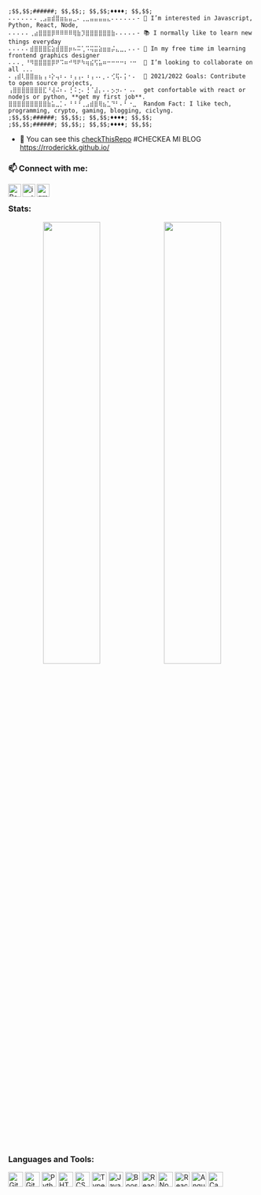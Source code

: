 ```
;$$,$$;######; $$,$$;; $$,$$;♦♦♦♦; $$,$$;
⠄⠄⠄⠄⠄⠄⠄⢀⣠⣶⣾⣿⣶⣦⣤⣀⠄⢀⣀⣤⣤⣤⣤⣄⠄⠄⠄⠄⠄⠄- 👀 I’m interested in Javascript, Python, React, Node,
⠄⠄⠄⠄⠄⢀⣴⣿⣿⣿⡿⠿⠿⠿⠿⢿⣷⡹⣿⣿⣿⣿⣿⣿⣷⠄⠄⠄⠄⠄- 📚 I normally like to learn new things everyday 
⠄⠄⠄⠄⠄⣾⣿⣿⣿⣯⣵⣾⣿⣿⡶⠦⠭⢁⠩⢭⣭⣵⣶⣶⡬⣄⣀⡀⠄⠄- 🎲 In my free time im learning frontend graphics designer
⠄⠄⠄⡀⠘⠻⣿⣿⣿⣿⡿⠟⠩⠶⠚⠻⠟⠳⢶⣮⢫⣥⠶⠒⠒⠒⠒⠆⠐⠒  💞️ I’m looking to collaborate on all ...
⠄⢠⣾⢇⣿⣿⣶⣦⢠⠰⡕⢤⠆⠄⠰⢠⢠⠄⠰⢠⠠⠄⡀⠄⢊⢯⠄⡅⠂⠄  📕 2021/2022 Goals: Contribute to open source projects, 
⢠⣿⣿⣿⣿⣿⣿⣿⣏⠘⢼⠬⠆⠄⢘⠨⢐⠄⢘⠈⣼⡄⠄⠄⡢⡲⠄⠂⠠⠄  get confortable with react or nodejs or python, **get my first job**.
⣿⣿⣿⣿⣿⣿⣿⣿⣿⣷⣥⣀⡁⠄⠘⠘⠘⢀⣠⣾⣿⢿⣦⣁⠙⠃⠄⠃⠐⣀  Random Fact: I like tech, programming, crypto, gaming, blogging, ciclyng.
;$$,$$;######; $$,$$;; $$,$$;♦♦♦♦; $$,$$;
;$$,$$;######; $$,$$;; $$,$$;♦♦♦♦; $$,$$;
```
- 💼 You can see this [checkThisRepo](https://github.com/rroderickk/nodemachine) 
#CHECKEA MI BLOG https://rroderickk.github.io/
<!---
rroderickk/rroderickk is a ✨ special ✨ repository because its `README.md` (this file) appears on your GitHub profile.
You can click the Preview link to take a look at your changes.
--->

### 📫 Connect with me:
<div align="left"> 

[<img align="left" alt="RodrigoMoreno | LinkedIn" width="26px" src="https://www.vectorlogo.zone/logos/linkedin/linkedin-icon.svg" />][linkedin]
[<img align="left" alt="insta | Instagram" width="26px" src="https://www.vectorlogo.zone/logos/instagram/instagram-icon.svg" />][instagram]
[<img align="left" alt="gmail | Mailto" width="26px" src="https://www.vectorlogo.zone/logos/gmail/gmail-icon.svg" />][gmail]

</div>

<br/>

### Stats:

<div align="center">
  <img width="48%" src="https://github-readme-stats.vercel.app/api?username=rroderickk&show_icons=true&theme=tokyonight" />
  <img width="48%" src="https://github-readme-streak-stats.herokuapp.com/?user=rroderickk&theme=tokyonight" />
</div>

### Languages and Tools:

<div align="left"> 
  <img alt="Git" width="30px" src="https://nodejs.org/static/images/logo.svg">
  <img alt="Git" width="30px" src="https://www.vectorlogo.zone/logos/git-scm/git-scm-icon.svg">
  <img alt="Python" width="30px" src="https://www.vectorlogo.zone/logos/python/python-icon.svg">
  <img alt="HTML5" width="30px" src="https://www.vectorlogo.zone/logos/w3_html5/w3_html5-icon.svg">
  <img alt="CSS3" width="30px" src="https://www.logolynx.com/images/logolynx/s_0d/0d35ef6c8d4fdaf0590228404dc6448b.png">
  <img alt="Typescript" width="30px" src="https://www.vectorlogo.zone/logos/typescriptlang/typescriptlang-icon.svg">
  <img alt="Javascript" width="30px" src="https://upload.wikimedia.org/wikipedia/commons/thumb/9/99/Unofficial_JavaScript_logo_2.svg/1200px-Unofficial_JavaScript_logo_2.svg.png">
  <img alt="Boostrap" width="30px" src="https://www.vectorlogo.zone/logos/getbootstrap/getbootstrap-icon.svg">
  <img alt="ReactBoostrap" width="30px" src="https://mpng.subpng.com/20180531/sas/kisspng-bootstrap-react-software-framework-javascript-fron-5b0f9b1ab26fd7.9058729715277494027309.jpg">
  <img alt="NodeJS" width="30px" src="https://camo.githubusercontent.com/288cace72126df58aaeaa75627898785885858d54b03cb15ea3353a515642204/68747470733a2f2f7777772e766563746f726c6f676f2e7a6f6e652f6c6f676f732f6e6f64656a732f6e6f64656a732d69636f6e2e737667">
  <img  alt="React" width="30px" src="https://www.vectorlogo.zone/logos/reactjs/reactjs-icon.svg">
  <img  alt="Angular" width="30px" src="https://www.vectorlogo.zone/logos/angular/angular-icon.svg">
  <img  alt="Canva" width="30px" src="https://www.vectorlogo.zone/logos/canva/canva-icon.svg">
  
</div>

<br/>

[instagram]: https://instagram.com/rodrigomorenop
[linkedin]: https://linkedin.com/in/rodrigo-moreno-rr
[gmail]: mailto:rroderickk@gmail.com

